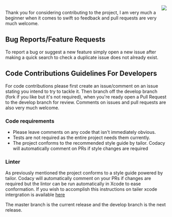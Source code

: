 <img src="https://i.imgur.com/e0Hxbwp.png" align="right" />

Thank you for considering contributing to the project, I am very much a beginner when it comes to swift so feedback and pull requests are
very much welcome. 

## Bug Reports/Feature Requests
To report a bug or suggest a new feature simply open a new issue after making a
quick search to check a duplicate issue does not already exist.

## Code Contributions Guidelines For Developers
For code contributions please first create an issue/comment on an issue stating you intend to try to tackle it. Then branch off the develop branch (fork if you like but it's not required), when you're ready open a Pull Request to the develop branch for review. Comments on issues and pull requests are also very much welcome.

### Code requirements
- Please leave comments on any code that isn't immediately obvious.
- Tests are not required as the entire project needs them currently.
- The project conforms to the recommended style guide by tailor. Codacy will automatically comment on PRs if style changes are required

### Linter
As previously mentioned the project conforms to a style guide powered by tailor. Codacy will automatically comment on your PRs if changes are required but the lintor can be run automatically in Xcode to ease conformation. If you wish to accomplish this instructions on tailer xcode intergration is available [here](https://github.com/sleekbyte/tailor)



The master branch is the current release and the develop branch is the next release.
